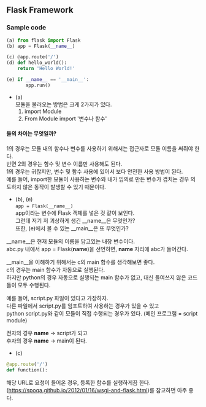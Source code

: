 ## Flask Framework

### Sample code  

``` python
(a) from flask import Flask 
(b) app = Flask(__name__)

(c) @app.route('/')
(d) def hello_world():
    return 'Hello World!'

(e) if __name__ == '__main__':
       app.run()
```  
- (a)  
모듈을 불러오는 방법은 크게 2가지가 있다.  
  1. import Module  
  2. From Module import '변수나 함수'  

#### 둘의 차이는 무엇일까?  
1의 경우는 모듈 내의 함수나 변수를 사용하기 위해서는 접근자로 모듈 이름을 써줘야 한다.  
반면 2의 경우는 함수 및 변수 이름만 사용해도 된다.  
1의 경우는 귀찮지만, 변수 및 함수 사용에 있어서 보다 안전한 사용 방법이 된다.  
예를 들어, import한 모듈이 사용하는 변수와 내가 임의로 만든 변수가 겹치는 경우 의도하지 않은 동작이 발생할 수 있기 때문이다.  


- (b), (e)  
`app = Flask(__name__)`  
app이라는 변수에 Flask 객체를 넣은 것 같이 보인다.  
그런데 저기 저 괴상하게 생긴 __name__은 무엇인가?  
또한, (e)에서 볼 수 있는 __main__은 또 무엇인가?  

__name__은 현재 모듈의 이름을 담고있는 내장 변수이다.  
abc.py 내에서 app = Flask(__name__)을 선언하면, __name__ 자리에 abc가 들어간다.  

__main__을 이해하기 위해서는 c의 main 함수를 생각해보면 좋다.  
c의 경우는 main 함수가 자동으로 실행된다.  
하지만 python의 경우 자동으로 실행되는 main 함수가 없고, 대신 들여쓰지 않은 코드들이 모두 수행된다.  

예를 들어, script.py 파일이 있다고 가장하자.  
다른 파일에서 script.py를 임포트하여 사용하는 경우가 있을 수 있고  
python script.py와 같이 모듈이 직접 수행되는 경우가 있다.  (메인 프로그램 = script module)  

전자의 경우 __name__ -> script가 되고  
후자의 경우 __name__ -> main이 된다.  


- (c) 
``` python  
@app.route('/')  
def function():  
```  
해당 URL로 요청이 들어온 경우, 등록한 함수를 실행하게끔 한다.  
(https://spoqa.github.io/2012/01/16/wsgi-and-flask.html)를 참고하면 아주 좋다.  






